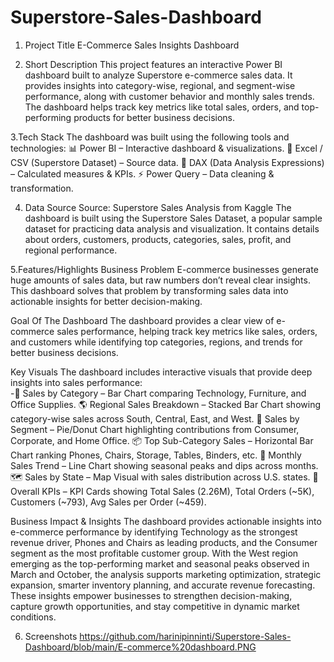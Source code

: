 # Superstore-Sales-Dashboard
1. Project Title
E-Commerce Sales Insights Dashboard

2. Short Description
This project features an interactive Power BI dashboard built to analyze Superstore e-commerce sales data. It provides insights into category-wise, regional, and segment-wise performance, along with customer behavior and monthly sales trends. The dashboard helps track key metrics like total sales, orders, and top-performing products for better business decisions.

3.Tech Stack
The dashboard was built using the following tools and technologies:
📊 Power BI – Interactive dashboard & visualizations.
📑 Excel / CSV (Superstore Dataset) – Source data.
🔢 DAX (Data Analysis Expressions) – Calculated measures & KPIs.
⚡ Power Query – Data cleaning & transformation.

4. Data Source
Source: Superstore Sales Analysis from Kaggle 
 The dashboard is built using the Superstore Sales Dataset, a popular sample dataset for practicing data analysis and visualization. It contains details about orders, customers, products, categories, sales, profit, and regional performance.

5.Features/Highlights
Business Problem
E-commerce businesses generate huge amounts of sales data, but raw numbers don’t reveal clear insights. This dashboard solves that problem by transforming sales data into actionable insights for better decision-making.

Goal Of The Dashboard
The dashboard provides a clear view of e-commerce sales performance, helping track key metrics like sales, orders, and customers while identifying top categories, regions, and trends for better business decisions.
 
Key Visuals
  The dashboard includes interactive visuals that provide deep insights into sales performance:  
-🛒 Sales by Category – Bar Chart comparing Technology, Furniture, and Office Supplies.
🌎 Regional Sales Breakdown – Stacked Bar Chart showing category-wise sales across South, Central, East, and West.
👥 Sales by Segment – Pie/Donut Chart highlighting contributions from Consumer, Corporate, and Home Office.
📦 Top Sub-Category Sales – Horizontal Bar Chart ranking Phones, Chairs, Storage, Tables, Binders, etc.
📅 Monthly Sales Trend – Line Chart showing seasonal peaks and dips across months.
🗺️ Sales by State – Map Visual with sales distribution across U.S. states.
📌 Overall KPIs – KPI Cards showing Total Sales (2.26M), Total Orders (~5K), Customers (~793), Avg Sales per Order (~459).

Business Impact & Insights 
The dashboard provides actionable insights into e-commerce performance by identifying Technology as the strongest revenue driver, Phones and Chairs as leading products, and the Consumer segment as the most profitable customer group. With the West region emerging as the top-performing market and seasonal peaks observed in March and October, the analysis supports marketing optimization, strategic expansion, smarter inventory planning, and accurate revenue forecasting. These insights empower businesses to strengthen decision-making, capture growth opportunities, and stay competitive in dynamic market conditions.

6. Screenshots
https://github.com/harinipinninti/Superstore-Sales-Dashboard/blob/main/E-commerce%20dashboard.PNG
